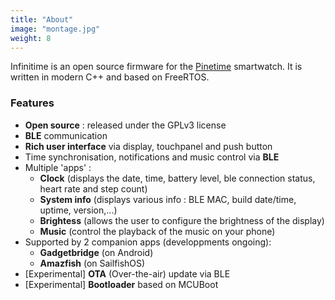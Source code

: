 ```yaml
---
title: "About"
image: "montage.jpg"
weight: 8
---
```


Infinitime is an open source firmware for the [Pinetime](https://www.pine64.org/pinetime/) smartwatch. It is written in modern C++ and based on FreeRTOS.

### Features

* **Open source** : released under the GPLv3 license
* **BLE** communication
* **Rich user interface** via display, touchpanel and push button
* Time synchronisation, notifications and music control via **BLE**
* Multiple 'apps' :
    * **Clock** (displays the date, time, battery level, ble connection status, heart rate and step count)
    * **System info** (displays various info : BLE MAC, build date/time, uptime, version,...)
    * **Brightess** (allows the user to configure the brightness of the display)
    * **Music** (control the playback of the music on your phone)
* Supported by 2 companion apps (developpments ongoing):
    * **Gadgetbridge** (on Android)
    * **Amazfish** (on SailfishOS)
* [Experimental] **OTA** (Over-the-air) update via BLE
* [Experimental] **Bootloader** based on MCUBoot
